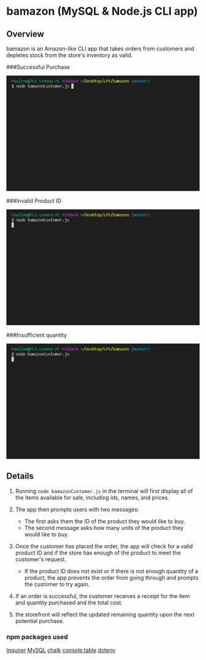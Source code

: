 # bamazon (MySQL & Node.js CLI app)

## Overview 

bamazon is an Amazon-like CLI app that takes orders from customers and depletes stock from the store's inventory as valid.

###Successful Purchase

![Purchase](/gifs/purchase.gif)

###Invalid Product ID

![Invalid ProductID](/gifs/invalid-productID.gif)

###Insufficient quantity

![Insufficient quantity](/gifs/insufficient-quantity.gif)

## Details

1. Running `node bamazonCustomer.js` in the terminal will first display all of the items available for sale, including ids, names, and prices.

2. The app then prompts users with two messages:

   * The first asks them the ID of the product they would like to buy.
   * The second message asks how many units of the product they would like to buy.

3. Once the customer has placed the order, the app will check for a valid product ID and if the store has enough of the product to meet the customer's request.

   * If the product ID does not exist or if there is not enough quantity of a product, the app prevents the order from going through and prompts the customer to try again.

4. If an order is successful, the customer receives a receipt for the item and quantity purchased and the total cost.

5. the storefront will reflect the updated remaining quantity upon the next potential purchase.

### npm packages used

[Inquirer](https://www.npmjs.com/package/inquirer)
[MySQL](https://www.npmjs.com/package/mysql)
[chalk](https://www.npmjs.com/package/chalk)
[console.table](https://www.npmjs.com/package/console.table)
[dotenv](https://www.npmjs.com/package/dotenv)